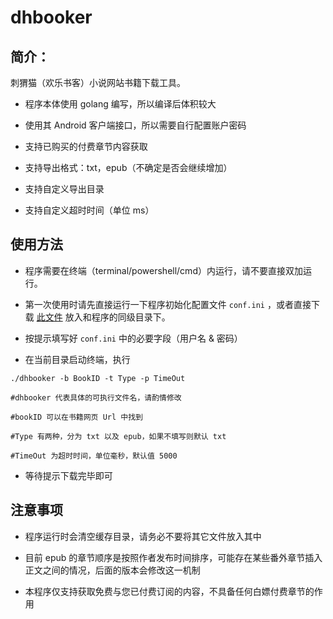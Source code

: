 # dhbooker

## 简介：

刺猬猫（欢乐书客）小说网站书籍下载工具。

- 程序本体使用 golang 编写，所以编译后体积较大

- 使用其 Android 客户端接口，所以需要自行配置账户密码

- 支持已购买的付费章节内容获取

- 支持导出格式：txt，epub（不确定是否会继续增加）

- 支持自定义导出目录

- 支持自定义超时时间（单位 ms）

## 使用方法

- 程序需要在终端（terminal/powershell/cmd）内运行，请不要直接双加运行。

- 第一次使用时请先直接运行一下程序初始化配置文件 `conf.ini` ，或者直接下载 [此文件]("https://raw.githubusercontent.com/zsakvo/dhbooker/master/conf.example.ini") 放入和程序的同级目录下。

- 按提示填写好 `conf.ini` 中的必要字段（用户名 & 密码）

- 在当前目录启动终端，执行

```
./dhbooker -b BookID -t Type -p TimeOut

#dhbooker 代表具体的可执行文件名，请酌情修改

#bookID 可以在书籍网页 Url 中找到

#Type 有两种，分为 txt 以及 epub，如果不填写则默认 txt

#TimeOut 为超时时间，单位毫秒，默认值 5000
```

- 等待提示下载完毕即可

## 注意事项

- 程序运行时会清空缓存目录，请务必不要将其它文件放入其中

- 目前 epub 的章节顺序是按照作者发布时间排序，可能存在某些番外章节插入正文之间的情况，后面的版本会修改这一机制

- 本程序仅支持获取免费与您已付费订阅的内容，不具备任何白嫖付费章节的作用
